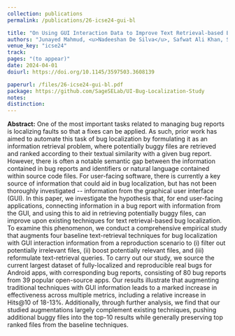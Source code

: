 ```yaml
---
collection: publications
permalink: /publications/26-icse24-gui-bl

title: "On Using GUI Interaction Data to Improve Text Retrieval-based Bug Localization"
authors: "Junayed Mahmud, <u>Nadeeshan De Silva</u>, Safwat Ali Khan, Seyed Hooman Mostafavi, S M Hasan Mansur, **Oscar Chaparro**, Andrian Marcus, and Kevin Moran"
venue_key: "icse24"
track: 
pages: "(to appear)"
date: 2024-04-01
doiurl: https://doi.org/10.1145/3597503.3608139

paperurl: /files/26-icse24-gui-bl.pdf
package: https://github.com/SageSELab/UI-Bug-Localization-Study
notes: 
distinction: 
---
```


**Abstract:** One of the most important tasks related to managing bug reports is localizing faults so that a fixes can be applied. As such, prior work has aimed to automate this task of bug localization by formulating it as an information retrieval problem, where potentially buggy files are retrieved and ranked according to their textual similarity with a given bug report. However, there is often a notable semantic gap between the information contained in bug reports and identifiers or natural language contained within source code files. For user-facing software, there is currently a key source of information that could aid in bug localization, but has not been thoroughly investigated -- information from the graphical user interface (GUI). In this paper, we investigate the hypothesis that, for end user-facing applications, connecting information in a bug report with information from the GUI, and using this to aid in retrieving potentially buggy files, can improve upon existing techniques for text retrieval-based bug localization. To examine this phenomenon, we conduct a comprehensive empirical study that augments four baseline text-retrieval techniques for bug localization with GUI interaction information from a reproduction scenario to (i) filter out potentially irrelevant files, (ii) boost potentially relevant files, and (iii) reformulate text-retrieval queries. To carry out our study, we source the current largest dataset of fully-localized and reproducible real bugs for Android apps, with corresponding bug reports, consisting of 80 bug reports from 39 popular open-source apps. Our results illustrate that augmenting traditional techniques with GUI information leads to a marked increase in effectiveness across multiple metrics, including a relative increase in Hits@10 of 18-13%. Additionally, through further analysis, we find that our studied augmentations largely complement existing techniques, pushing additional buggy files into the top-10 results while generally preserving top ranked files from the baseline techniques.